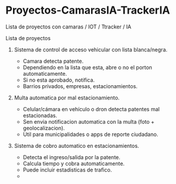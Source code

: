 # Proyectos-CamarasIA-TrackerIA
Lista de proyectos con camaras / IOT / Ttracker / IA

Lista de proyectos
1. Sistema de control de acceso vehicular con lista blanca/negra.
	- Camara detecta patente.
	- Dependiendo en la lista que esta, abre o no el porton automaticamente.
	- Si no esta aprobado, notifica.
	- Barrios privados, empresas, estacionamientos.
	
2. Multa automatica por mal estacionamiento.
	- Celular/cámara en vehículo o dron detecta patentes mal estacionadas.
	- Sen envia notificacion automatica con la multa (foto + geolocalizacion).
	- Util para municipalidades o apps de reporte ciudadano.
	
3. Sistema de cobro automatico en estacionamientos.
	- Detecta el ingreso/salida por la patente.
	- Calcula tiempo y cobra automaticamente.
	- Puede incluir estadisticas de trafico.
	- 
